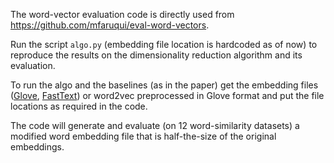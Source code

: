 The word-vector evaluation code is directly used from https://github.com/mfaruqui/eval-word-vectors.  

Run the script ```algo.py``` (embedding file location is hardcoded as of now) to reproduce the results on the dimensionality reduction algorithm and its evaluation. 

To run the algo and the baselines (as in the paper) get the embedding files ([Glove](https://nlp.stanford.edu/projects/glove/), [FastText](https://github.com/facebookresearch/fastText/blob/master/pretrained-vectors.md)) or word2vec preprocessed in Glove format and put the file locations as required in the code.

The code will generate and evaluate (on 12 word-similarity datasets) a modified word embedding file that is half-the-size of the original embeddings.
